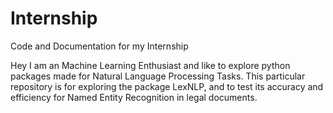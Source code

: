 # Internship
Code and Documentation for my Internship 

Hey I am an Machine Learning Enthusiast and like to explore python packages made for Natural Language Processing Tasks.
This particular repository is for exploring the package LexNLP, and to test its accuracy and efficiency for Named Entity Recognition in legal documents.
